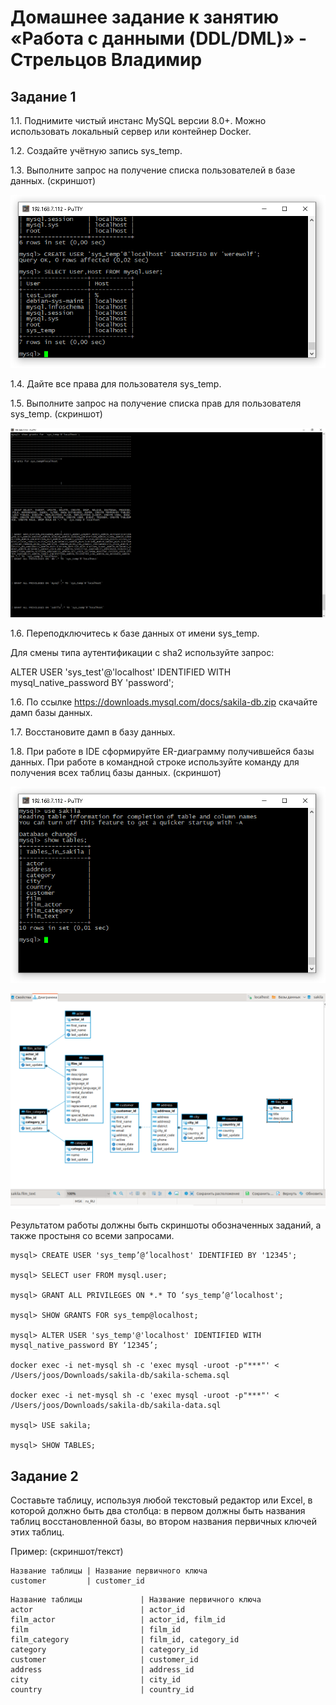 # Домашнее задание к занятию «Работа с данными (DDL/DML)» - Стрельцов Владимир

## Задание 1

1.1. Поднимите чистый инстанс MySQL версии 8.0+. Можно использовать локальный сервер или контейнер Docker.

1.2. Создайте учётную запись sys_temp.

1.3. Выполните запрос на получение списка пользователей в базе данных. (скриншот)

![img](/img/2023-10-25_09-38-15.png)

1.4. Дайте все права для пользователя sys_temp.

1.5. Выполните запрос на получение списка прав для пользователя sys_temp. (скриншот)

![img](/img/2023-10-25_11-38-48.png)

1.6. Переподключитесь к базе данных от имени sys_temp.

Для смены типа аутентификации с sha2 используйте запрос:

ALTER USER 'sys_test'@'localhost' IDENTIFIED WITH mysql_native_password BY 'password';

1.6. По ссылке https://downloads.mysql.com/docs/sakila-db.zip скачайте дамп базы данных.

1.7. Восстановите дамп в базу данных.

1.8. При работе в IDE сформируйте ER-диаграмму получившейся базы данных. При работе в командной строке используйте команду для получения всех таблиц базы данных. (скриншот)

![img](/img/2023-10-25_11-24-01.png)

![img](/img/2023-10-25_11-24-58.png)

Результатом работы должны быть скриншоты обозначенных заданий, а также простыня со всеми запросами.

```
mysql> CREATE USER 'sys_temp’@‘localhost' IDENTIFIED BY '12345';

mysql> SELECT user FROM mysql.user;

mysql> GRANT ALL PRIVILEGES ON *.* TO ‘sys_temp’@‘localhost';

mysql> SHOW GRANTS FOR sys_temp@localhost;

mysql> ALTER USER 'sys_temp'@'localhost' IDENTIFIED WITH mysql_native_password BY ‘12345’;

docker exec -i net-mysql sh -c 'exec mysql -uroot -p"***"' < /Users/joos/Downloads/sakila-db/sakila-schema.sql 

docker exec -i net-mysql sh -c 'exec mysql -uroot -p"***"' < /Users/joos/Downloads/sakila-db/sakila-data.sql

mysql> USE sakila;

mysql> SHOW TABLES;
```



## Задание 2

Составьте таблицу, используя любой текстовый редактор или Excel, в которой должно быть два столбца: в первом должны быть названия таблиц восстановленной базы, во втором названия первичных ключей этих таблиц. 

Пример: (скриншот/текст)

```
Название таблицы | Название первичного ключа
customer         | customer_id
```

```
Название таблицы             | Название первичного ключа
actor                        | actor_id
film_actor                   | actor_id, film_id
film                         | film_id
film_category                | film_id, category_id
category                     | category_id
customer                     | customer_id
address                      | address_id
city                         | city_id
country                      | country_id
```
